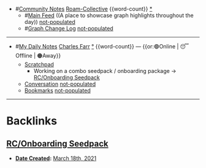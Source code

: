 - #[Community Notes](<Community Notes.md>) [Roam-Collective](<Roam-Collective.md>) {{word-count}} [*]([rc](<rc.md>)) 
    - #[Main Feed](<Main Feed.md>) ((A place to showcase graph highlights throughout the day)) [not-populated](<not-populated.md>) 
    - #[Graph Change Log](<Graph Change Log.md>) [not-populated](<not-populated.md>)
- ---
- #[My Daily Notes](<My Daily Notes.md>) [Charles Farr](<Charles Farr.md>) [°]([csf](<csf.md>)) {{word-count}} — {{or:🟢Online | 😴 Offline | 🟠Away}}
    - [Scratchpad](<Scratchpad.md>)
        - Working on a combo seedpack / onboarding package → [RC/Onboarding Seedpack](<RC/Onboarding Seedpack.md>)
    - [Conversation](<Conversation.md>) [not-populated](<not-populated.md>)
    - [Bookmarks](<Bookmarks.md>) [not-populated](<not-populated.md>)
- ---

# Backlinks
## [RC/Onboarding Seedpack](<RC/Onboarding Seedpack.md>)
- **[Date Created](<Date Created.md>):** [March 18th, 2021](<March 18th, 2021.md>)

